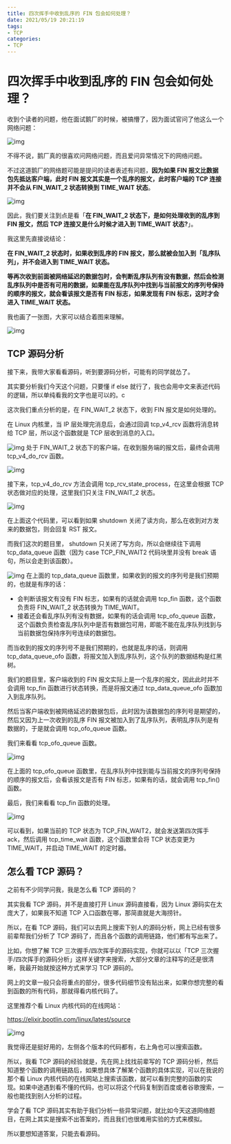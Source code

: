 ```yaml
---
title: 四次挥手中收到乱序的 FIN 包会如何处理？
date: 2021/05/19 20:21:19
tags: 
- TCP
categories: 
- TCP
---
```


# 四次挥手中收到乱序的 FIN 包会如何处理？

收到个读者的问题，他在面试鹅厂的时候，被搞懵了，因为面试官问了他这么一个网络问题：

![img](https://cdn.xiaolincoding.com//mysql/other/watermark,type_ZHJvaWRzYW5zZmFsbGJhY2s,shadow_50,text_Q1NETiBA5bCP5p6XY29kaW5n,size_17,color_FFFFFF,t_70,g_se,x_16.jpeg)

不得不说，鹅厂真的很喜欢问网络问题，而且爱问异常情况下的网络问题。

不过这道鹅厂的网络题可能是提问的读者表述有问题，**因为如果 FIN 报文比数据包先抵达客户端，此时 FIN 报文其实是一个乱序的报文，此时客户端的 TCP 连接并不会从 FIN_WAIT_2 状态转换到 TIME_WAIT 状态**。

![img](https://cdn.xiaolincoding.com//mysql/other/watermark,type_ZHJvaWRzYW5zZmFsbGJhY2s,shadow_50,text_Q1NETiBA5bCP5p6XY29kaW5n,size_20,color_FFFFFF,t_70,g_se,x_16.png)

因此，我们要关注到点是看「**在 FIN_WAIT_2 状态下，是如何处理收到的乱序到 FIN 报文，然后 TCP 连接又是什么时候才进入到 TIME_WAIT 状态?**」。

我这里先直接说结论：

**在 FIN_WAIT_2 状态时，如果收到乱序的 FIN 报文，那么就被会加入到「乱序队列」，并不会进入到 TIME_WAIT 状态。**

**等再次收到前面被网络延迟的数据包时，会判断乱序队列有没有数据，然后会检测乱序队列中是否有可用的数据，如果能在乱序队列中找到与当前报文的序列号保持的顺序的报文，就会看该报文是否有 FIN 标志，如果发现有 FIN 标志，这时才会进入 TIME_WAIT 状态。**

我也画了一张图，大家可以结合着图来理解。

![img](https://cdn.xiaolincoding.com//mysql/other/watermark,type_ZHJvaWRzYW5zZmFsbGJhY2s,shadow_50,text_Q1NETiBA5bCP5p6XY29kaW5n,size_20,color_FFFFFF,t_70,g_se,x_16-20230309230147654.png)

## TCP 源码分析

接下来，我带大家看看源码，听到要源码分析，可能有的同学就怂了。

其实要分析我们今天这个问题，只要懂 if else 就行了，我也会用中文来表述代码的逻辑，所以单纯看我的文字也是可以的。c

这次我们重点分析的是，在 FIN_WAIT_2 状态下，收到 FIN 报文是如何处理的。

在 Linux 内核里，当 IP 层处理完消息后，会通过回调 tcp_v4_rcv 函数将消息转给 TCP 层，所以这个函数就是 TCP 层收到消息的入口。

![img](https://cdn.xiaolincoding.com//mysql/other/watermark,type_ZHJvaWRzYW5zZmFsbGJhY2s,shadow_50,text_Q1NETiBA5bCP5p6XY29kaW5n,size_20,color_FFFFFF,t_70,g_se,x_16.jpeg) 处于 FIN_WAIT_2 状态下的客户端，在收到服务端的报文后，最终会调用 tcp_v4_do_rcv 函数。

![img](https://cdn.xiaolincoding.com//mysql/other/c5ca5b3fea0e4ad6baa2ab370358f03e.jpg)

接下来，tcp_v4_do_rcv 方法会调用 tcp_rcv_state_process，在这里会根据 TCP 状态做对应的处理，这里我们只关注 FIN_WAIT_2 状态。

![img](https://cdn.xiaolincoding.com//mysql/other/f76b7e2167544fec859700f55138e95f.jpg)

在上面这个代码里，可以看到如果 shutdown 关闭了读方向，那么在收到对方发来的数据包，则会回复 RST 报文。

而我们这次的题目里， shutdown 只关闭了写方向，所以会继续往下调用 tcp_data_queue 函数（因为 case TCP_FIN_WAIT2 代码块里并没有 break 语句，所以会走到该函数）。

![img](https://cdn.xiaolincoding.com//mysql/other/4ff161a34408447fa38b120b014b29f4.jpg) 在上面的 tcp_data_queue 函数里，如果收到的报文的序列号是我们预期的，也就是有序的话：

- 会判断该报文有没有 FIN 标志，如果有的话就会调用 tcp_fin 函数，这个函数负责将 FIN_WAIT_2 状态转换为 TIME_WAIT。
- 接着还会看乱序队列有没有数据，如果有的话会调用 tcp_ofo_queue 函数，这个函数负责检查乱序队列中是否有数据包可用，即能不能在乱序队列找到与当前数据包保持序列号连续的数据包。

而当收到的报文的序列号不是我们预期的，也就是乱序的话，则调用 tcp_data_queue_ofo 函数，将报文加入到乱序队列，这个队列的数据结构是红黑树。

我们的题目里，客户端收到的 FIN 报文实际上是一个乱序的报文，因此此时并不会调用 tcp_fin 函数进行状态转换，而是将报文通过 tcp_data_queue_ofo 函数加入到乱序队列。

然后当客户端收到被网络延迟的数据包后，此时因为该数据包的序列号是期望的，然后又因为上一次收到的乱序 FIN 报文被加入到了乱序队列，表明乱序队列是有数据的，于是就会调用 tcp_ofo_queue 函数。

我们来看看 tcp_ofo_queue 函数。

![img](https://cdn.xiaolincoding.com//mysql/other/dd51b407245d45549eeae64d24634133.jpg)

在上面的 tcp_ofo_queue 函数里，在乱序队列中找到能与当前报文的序列号保持的顺序的报文后，会看该报文是否有 FIN 标志，如果有的话，就会调用 tcp_fin() 函数。

最后，我们来看看 tcp_fin 函数的处理。

![img](https://cdn.xiaolincoding.com//mysql/other/67b33007fcd04d2fa98e79d19823fc95.jpg)

可以看到，如果当前的 TCP 状态为 TCP_FIN_WAIT2，就会发送第四次挥手 ack，然后调用 tcp_time_wait 函数，这个函数里会将 TCP 状态变更为 TIME_WAIT，并启动 TIME_WAIT 的定时器。

## 怎么看 TCP 源码？

之前有不少同学问我，我是怎么看 TCP 源码的？

其实我看 TCP 源码，并不是直接打开 Linux 源码直接看，因为 Linux 源码实在太庞大了，如果我不知道 TCP 入口函数在哪，那简直就是大海捞针。

所以，在看 TCP 源码，我们可以去网上搜索下别人的源码分析，网上已经有很多前辈帮我们分析了 TCP 源码了，而且各个函数的调用链路，他们都有写出来了。

比如，你想了解 TCP 三次握手/四次挥手的源码实现，你就可以以「TCP 三次握手/四次挥手的源码分析」这样关键字来搜索，大部分文章的注释写的还是很清晰，我最开始就按这种方式来学习 TCP 源码的。

网上的文章一般只会将重点的部分，很多代码细节没有贴出来，如果你想完整的看到函数的所有代码，那就得看内核代码了。

这里推荐个看 Linux 内核代码的在线网站：

https://elixir.bootlin.com/linux/latest/source

![img](https://cdn.xiaolincoding.com//mysql/other/watermark,type_ZHJvaWRzYW5zZmFsbGJhY2s,shadow_50,text_Q1NETiBA5bCP5p6XY29kaW5n,size_20,color_FFFFFF,t_70,g_se,x_16-20230309230247590.png)

我觉得还是挺好用的，左侧各个版本的代码都有，右上角也可以搜索函数。

所以，我看 TCP 源码的经验就是，先在网上找找前辈写的 TCP 源码分析，然后知道整个函数的调用链路后，如果想具体了解某个函数的具体实现，可以在我说的那个看 Linux 内核代码的在线网站上搜索该函数，就可以看到完整的函数的实现。如果中途遇到看不懂的代码，也可以将这个代码复制到百度或者谷歌搜索，一般也能找到别人分析的过程。

学会了看 TCP 源码其实有助于我们分析一些异常问题，就比如今天这道网络题目，在网上其实是搜索不出答案的，而且我们也很难用实验的方式来模拟。

所以要想知道答案，只能去看源码。